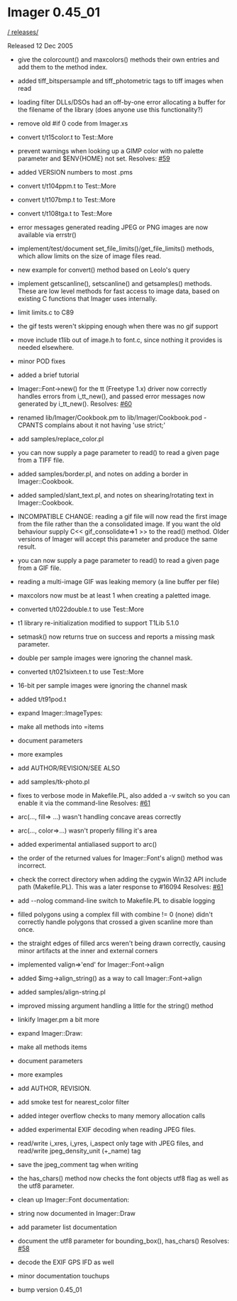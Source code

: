 # Imager 0.45_01

[ / ](..) [releases/](./)

Released 12 Dec 2005

- give the colorcount() and maxcolors() methods their own entries and  add them to the method index.

- added tiff_bitspersample and tiff_photometric tags to tiff images  when read

- loading filter DLLs/DSOs had an off-by-one error allocating a buffer  for the filename of the library (does anyone use this functionality?)

- remove old #if 0 code from Imager.xs

- convert t/t15color.t to Test::More

- prevent warnings when looking up a GIMP color with no palette  parameter and $ENV{HOME} not set.  Resolves: [#59](https://github.com/tonycoz/imager/issues/59)

- added VERSION numbers to most .pms

- convert t/t104ppm.t to Test::More

- convert t/t107bmp.t to Test::More

- convert t/t108tga.t to Test::More

- error messages generated reading JPEG or PNG images are now  available via errstr()

- implement/test/document set_file_limits()/get_file_limits() methods,  which allow limits on the size of image files read.

- new example for convert() method based on Leolo's query

- implement getscanline(), setscanline() and getsamples() methods.  These are low level methods for fast access to image data, based on  existing C functions that Imager uses internally.

- limit limits.c to C89

- the gif tests weren't skipping enough when there was no gif support

- move include t1lib out of image.h to font.c, since nothing it   provides is needed elsewhere.

- minor POD fixes

- added a brief tutorial

- Imager::Font->new() for the tt (Freetype 1.x) driver now correctly  handles errors from i_tt_new(), and passed error messages now   generated by i_tt_new().  Resolves: [#60](https://github.com/tonycoz/imager/issues/60)

- renamed lib/Imager/Cookbook.pm to lib/Imager/Cookbook.pod - CPANTS  complains about it not having 'use strict;'

- add samples/replace_color.pl

- you can now supply a page parameter to read() to read a given page  from a TIFF file.

- added samples/border.pl, and notes on adding a border in   Imager::Cookbook.

- added sampled/slant_text.pl, and notes on shearing/rotating text in  Imager::Cookbook.

- INCOMPATIBLE CHANGE:  reading a gif file will now read the first image from the file rather   than the a consolidated image.  If you want the old behaviour supply  C<< gif_consolidate=>1 >> to the read() method.  Older versions of   Imager will accept this parameter and produce the same result.

- you can now supply a page parameter to read() to read a given page  from a GIF file.

- reading a multi-image GIF was leaking memory (a line buffer per file)

- maxcolors now must be at least 1 when creating a paletted image.

- converted t/t022double.t to use Test::More

- t1 library re-initialization modified to support T1Lib 5.1.0

- setmask() now returns true on success and reports a missing mask  parameter.

- double per sample images were ignoring the channel mask.

- converted t/t021sixteen.t to use Test::More

- 16-bit per sample images were ignoring the channel mask

- added t/t91pod.t

- expand Imager::ImageTypes:

- make all methods into =items

- document parameters

- more examples

- add AUTHOR/REVISION/SEE ALSO

- add samples/tk-photo.pl

- fixes to verbose mode in Makefile.PL, also added a -v switch so you   can enable it via the command-line  Resolves: [#61](https://github.com/tonycoz/imager/issues/61)

- arc(..., fill=> ...) wasn't handling concave areas correctly

- arc(..., color=>...) wasn't properly filling it's area

- added experimental antialiased support to arc()

- the order of the returned values for Imager::Font's align() method  was incorrect.

- check the correct directory when adding the cygwin Win32 API include  path (Makefile.PL).  This was a later response to #16094  Resolves: [#61](https://github.com/tonycoz/imager/issues/61)

- add --nolog command-line switch to Makefile.PL to disable logging

- filled polygons using a complex fill with combine != 0 (none) didn't  correctly handle polygons that crossed a given scanline more than once.

- the straight edges of filled arcs weren't being drawn correctly,   causing minor artifacts at the inner and external corners

- implemented valign=>'end' for Imager::Font->align

- added $img->align_string() as a way to call Imager::Font->align

- added samples/align-string.pl

- improved missing argument handling a little for the string() method

- linkify Imager.pm a bit more

- expand Imager::Draw:

- make all methods items

- document parameters

- more examples

- add AUTHOR, REVISION.

- add smoke test for nearest_color filter

- added integer overflow checks to many memory allocation calls

- added experimental EXIF decoding when reading JPEG files.

- read/write i_xres, i_yres, i_aspect only tage with JPEG files,  and read/write jpeg_density_unit (+_name) tag

- save the jpeg_comment tag when writing

- the has_chars() method now checks the font objects utf8 flag as well   as the utf8 parameter.

- clean up Imager::Font documentation:

- string now documented in Imager::Draw

- add parameter list documentation

- document the utf8 parameter for bounding_box(), has_chars()  Resolves: [#58](https://github.com/tonycoz/imager/issues/58)

- decode the EXIF GPS IFD as well

- minor documentation touchups

- bump version 0.45_01